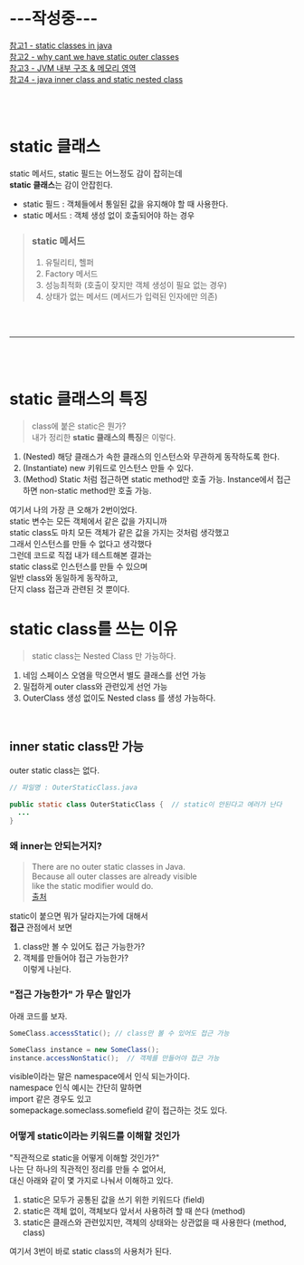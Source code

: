 # ---작성중---  
[참고1 - static classes in java](https://stackoverflow.com/questions/7486012/static-classes-in-java)   
[참고2 - why cant we have static outer classes](https://stackoverflow.com/questions/18036458/why-cant-we-have-static-outer-classes)   
[참고3 - JVM 내부 구조 & 메모리 영역](https://inpa.tistory.com/entry/JAVA-%E2%98%95-JVM-%EB%82%B4%EB%B6%80-%EA%B5%AC%EC%A1%B0-%EB%A9%94%EB%AA%A8%EB%A6%AC-%EC%98%81%EC%97%AD-%EC%8B%AC%ED%99%94%ED%8E%B8)  
[참고4 - java inner class and static nested class](https://stackoverflow.com/questions/70324/java-inner-class-and-static-nested-class)    
   
<br><br>  
  
# static 클래스  

static 메서드, static 필드는 어느정도 감이 잡히는데  
**static 클래스**는 감이 안잡힌다.    
  
- static 필드 : 객체들에서 통일된 값을 유지해야 할 때 사용한다.     
- static 메서드 : 객체 생성 없이 호출되어야 하는 경우    
  
> ### static 메서드  
> 1. 유틸리티, 헬퍼  
> 2. Factory 메서드  
> 3. 성능최적화 (호출이 잦지만 객체 생성이 필요 없는 경우)  
> 4. 상태가 없는 메서드 (메서드가 입력된 인자에만 의존)    
  
<br><br>  

---

<br><br>  
   
# static 클래스의 특징  
> class에 붙은 static은 뭔가?    
내가 정리한 **static 클래스의 특징**은 이렇다.   

1. (Nested) 해당 클래스가 속한 클래스의 인스턴스와 무관하게 동작하도록 한다.    
2. (Instantiate) new 키워드로 인스턴스 만들 수 있다. 
3. (Method) Static 처럼 접근하면 static method만 호출 가능. Instance에서 접근하면 non-static method만 호출 가능.    
  
여기서 나의 가장 큰 오해가 2번이었다.  
static 변수는 모든 객체에서 같은 값을 가지니까  
static class도 마치 모든 객체가 같은 값을 가지는 것처럼 생각했고  
그래서 인스턴스를 만들 수 없다고 생각했다  
그런데 코드로 직접 내가 테스트해본 결과는  
static class로 인스턴스를 만들 수 있으며  
일반 class와 동일하게 동작하고,    
단지 class 접근과 관련된 것 뿐이다.  
  
  
# static class를 쓰는 이유
  
> static class는 Nested Class 만 가능하다.  
   
1. 네임 스페이스 오염을 막으면서 별도 클래스를 선언 가능     
2. 밀접하게 outer class와 관련있게 선언 가능   
3. OuterClass 생성 없이도 Nested class 를 생성 가능하다.  

<br>
   
## inner static class만 가능   
outer static class는 없다.  
  
```java
// 파일명 : OuterStaticClass.java
  
public static class OuterStaticClass {  // static이 안된다고 에러가 난다  
  ...
}
```
    
### 왜 inner는 안되는거지?   
  
> There are no outer static classes in Java.    
> Because all outer classes are already visible    
> like the static modifier would do.     
> [출처](https://stackoverflow.com/questions/18036458/why-cant-we-have-static-outer-classes)   
    
static이 붙으면 뭐가 달라지는가에 대해서    
**접근** 관점에서 보면    
1. class만 볼 수 있어도 접근 가능한가?  
2. 객체를 만들어야 접근 가능한가?  
이렇게 나뉜다.  
   
### "접근 가능한가" 가 무슨 말인가  
아래 코드를 보자.   
   
```java
SomeClass.accessStatic(); // class만 볼 수 있어도 접근 가능  

SomeClass instance = new SomeClass();
instance.accessNonStatic();  // 객체를 만들어야 접근 가능  
```
    
visible이라는 말은 namespace에서 인식 되는가이다.    
namespace 인식 예시는 간단히 말하면   
import 같은 경우도 있고   
somepackage.someclass.somefield 같이 접근하는 것도 있다.  
   
### 어떻게 static이라는 키워드를 이해할 것인가  
  
"직관적으로 static을 어떻게 이해할 것인가?"   
나는 단 하나의 직관적인 정리를 만들 수 없어서,    
대신 아래와 같이 몇 가지로 나눠서 이해하고 있다.    
  
1. static은 모두가 공통된 값을 쓰기 위한 키워드다 (field)   
2. static은 객체 없이, 객체보다 앞서서 사용하려 할 때 쓴다 (method)  
3. static은 클래스와 관련있지만, 객체의 상태와는 상관없을 때 사용한다 (method, class)
  
여기서 3번이 바로 static class의 사용처가 된다.   
  
  
